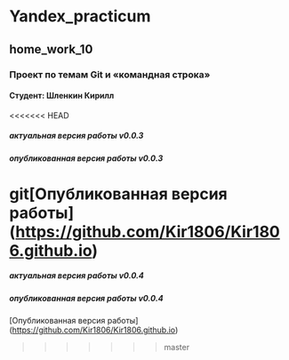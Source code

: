 # Yandex_practicum
## home_work_10
### Проект по темам Git и «командная строка»
#### Студент: Шленкин Кирилл
<<<<<<< HEAD
##### актуальная версия работы v0.0.3
##### опубликованная версия работы v0.0.3
git[Опубликованная версия работы] (https://github.com/Kir1806/Kir1806.github.io)
=======
##### актуальная версия работы v0.0.4
##### опубликованная версия работы v0.0.4
[Опубликованная версия работы] (https://github.com/Kir1806/Kir1806.github.io)
>>>>>>> master
